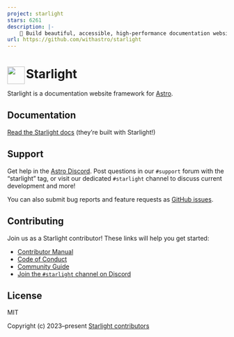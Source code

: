 ```yaml
---
project: starlight
stars: 6261
description: |-
    🌟 Build beautiful, accessible, high-performance documentation websites with Astro
url: https://github.com/withastro/starlight
---
```


# <img src="https://github.com/withastro/starlight/assets/357379/494fcd83-42aa-4891-87e0-87402fa0b6f3" alt="" align="left" width="40" height="40"> Starlight

Starlight is a documentation website framework for [Astro][astro].

## Documentation

[Read the Starlight docs][docs] (they’re built with Starlight!)

## Support

Get help in the [Astro Discord][discord]. Post questions in our `#support` forum with the “starlight” tag, or visit our dedicated `#starlight` channel to discuss current development and more!

You can also submit bug reports and feature requests as [GitHub issues][issues].

## Contributing

Join us as a Starlight contributor! These links will help you get started:

- [Contributor Manual][contributing]
- [Code of Conduct][coc]
- [Community Guide][community]
- [Join the `#starlight` channel on Discord][discord]

## License

MIT

Copyright (c) 2023–present [Starlight contributors][contributors]

[astro]: https://astro.build/
[docs]: https://starlight.astro.build/
[contributing]: https://github.com/withastro/starlight/blob/main/CONTRIBUTING.md
[coc]: https://github.com/withastro/.github/blob/main/CODE_OF_CONDUCT.md
[community]: https://github.com/withastro/.github/blob/main/COMMUNITY_GUIDE.md
[contributors]: https://github.com/withastro/starlight/graphs/contributors
[discord]: https://astro.build/chat/
[issues]: https://github.com/withastro/starlight/issues

